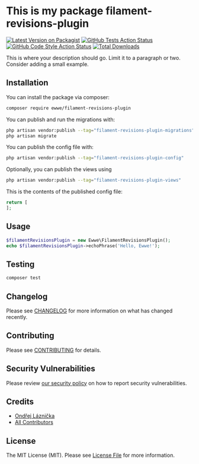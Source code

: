 # This is my package filament-revisions-plugin

[![Latest Version on Packagist](https://img.shields.io/packagist/v/ewwe/filament-revisions-plugin.svg?style=flat-square)](https://packagist.org/packages/ewwe/filament-revisions-plugin)
[![GitHub Tests Action Status](https://img.shields.io/github/actions/workflow/status/ewwe/filament-revisions-plugin/run-tests.yml?branch=main&label=tests&style=flat-square)](https://github.com/ewwe/filament-revisions-plugin/actions?query=workflow%3Arun-tests+branch%3Amain)
[![GitHub Code Style Action Status](https://img.shields.io/github/actions/workflow/status/ewwe/filament-revisions-plugin/fix-php-code-style-issues.yml?branch=main&label=code%20style&style=flat-square)](https://github.com/ewwe/filament-revisions-plugin/actions?query=workflow%3A"Fix+PHP+code+style+issues"+branch%3Amain)
[![Total Downloads](https://img.shields.io/packagist/dt/ewwe/filament-revisions-plugin.svg?style=flat-square)](https://packagist.org/packages/ewwe/filament-revisions-plugin)



This is where your description should go. Limit it to a paragraph or two. Consider adding a small example.

## Installation

You can install the package via composer:

```bash
composer require ewwe/filament-revisions-plugin
```

You can publish and run the migrations with:

```bash
php artisan vendor:publish --tag="filament-revisions-plugin-migrations"
php artisan migrate
```

You can publish the config file with:

```bash
php artisan vendor:publish --tag="filament-revisions-plugin-config"
```

Optionally, you can publish the views using

```bash
php artisan vendor:publish --tag="filament-revisions-plugin-views"
```

This is the contents of the published config file:

```php
return [
];
```

## Usage

```php
$filamentRevisionsPlugin = new Ewwe\FilamentRevisionsPlugin();
echo $filamentRevisionsPlugin->echoPhrase('Hello, Ewwe!');
```

## Testing

```bash
composer test
```

## Changelog

Please see [CHANGELOG](CHANGELOG.md) for more information on what has changed recently.

## Contributing

Please see [CONTRIBUTING](.github/CONTRIBUTING.md) for details.

## Security Vulnerabilities

Please review [our security policy](../../security/policy) on how to report security vulnerabilities.

## Credits

- [Ondřej Láznička](https://github.com/Ewwe)
- [All Contributors](../../contributors)

## License

The MIT License (MIT). Please see [License File](LICENSE.md) for more information.
